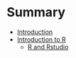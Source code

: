 # Summary

* [Introduction](README.md)
* [Introduction to R](introduction_to_r.md)
   * [R and Rstudio](r_and_rstudio.md)

